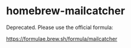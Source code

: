 # homebrew-mailcatcher

Deprecated. Please use the official formula:

https://formulae.brew.sh/formula/mailcatcher
